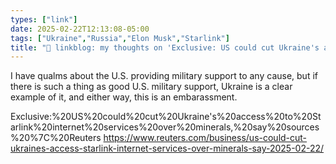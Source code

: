 ```yaml
---
types: ["link"]
date: 2025-02-22T12:13:08-05:00
tags: ["Ukraine","Russia","Elon Musk","Starlink"]
title: "🔗 linkblog: my thoughts on 'Exclusive: US could cut Ukraine's access to Starlink internet services over minerals, say sources'"
---
```

I have qualms about the U.S. providing military support to any cause, but if there is such a thing as good U.S. military support, Ukraine is a clear example of it, and either way, this is an embarassment.

Exclusive:%20US%20could%20cut%20Ukraine's%20access%20to%20Starlink%20internet%20services%20over%20minerals,%20say%20sources%20%7C%20Reuters
https://www.reuters.com/business/us-could-cut-ukraines-access-starlink-internet-services-over-minerals-say-2025-02-22/
